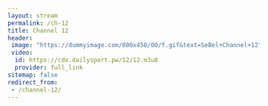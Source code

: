 ```yaml
---
layout: stream
permalink: /ch-12
title: Channel 12
header:
 image: "https://dummyimage.com/800x450/00/f.gif&text=SeBel+Channel+12"
 video:
  id: https://cdx.dailysport.pw/12/12.m3u8
  provider: full_link
sitemap: false
redirect_from:
 - /channel-12/
---
```

<style>h1#page-title{display:none;height:0;visibility:hidden;!important</style>


